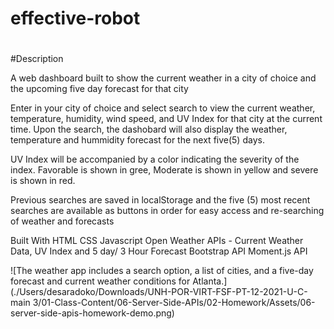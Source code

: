 # effective-robot
# <Weather Dashboard>

#Description

A web dashboard built to show the current weather in a city of choice and the upcoming five day forecast for that city

Enter in your city of choice and select search to view the current weather, temperature, humidity, wind speed, and UV Index for that city at the current time. Upon the search, the dashobard will also display the weather, temperature and hummidity forecast for the next five(5) days.

UV Index will be accompanied by a color indicating the severity of the index. Favorable is shown in gree, Moderate is shown in yellow and severe is shown in red.

Previous searches are saved in localStorage and the five (5) most recent searches are available as buttons in order for easy access and re-searching of weather and forecasts


Built With
HTML
CSS
Javascript
Open Weather APIs - Current Weather Data, UV Index and 5 day/ 3 Hour Forecast
Bootstrap API
Moment.js API


![The weather app includes a search option, a list of cities, and a five-day forecast and current weather conditions for Atlanta.](./Users/desaradoko/Downloads/UNH-POR-VIRT-FSF-PT-12-2021-U-C-main 3/01-Class-Content/06-Server-Side-APIs/02-Homework/Assets/06-server-side-apis-homework-demo.png)



